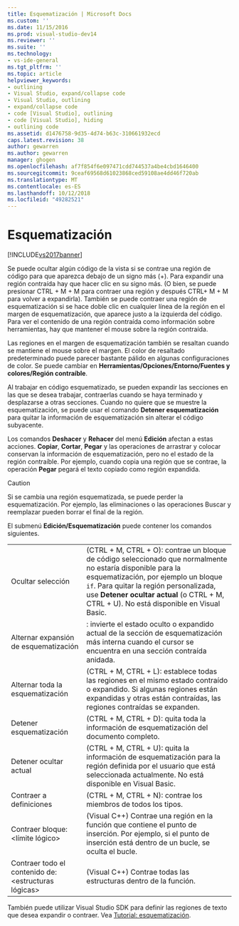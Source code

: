 ```yaml
---
title: Esquematización | Microsoft Docs
ms.custom: ''
ms.date: 11/15/2016
ms.prod: visual-studio-dev14
ms.reviewer: ''
ms.suite: ''
ms.technology:
- vs-ide-general
ms.tgt_pltfrm: ''
ms.topic: article
helpviewer_keywords:
- outlining
- Visual Studio, expand/collapse code
- Visual Studio, outlining
- expand/collapse code
- code [Visual Studio], outlining
- code [Visual Studio], hiding
- outlining code
ms.assetid: d1476758-9d35-4d74-b63c-310661932ecd
caps.latest.revision: 38
author: gewarren
ms.author: gewarren
manager: ghogen
ms.openlocfilehash: af7f854f6e097471cdd744537a4be4cbd1646400
ms.sourcegitcommit: 9ceaf69568d61023868ced59108ae4dd46f720ab
ms.translationtype: MT
ms.contentlocale: es-ES
ms.lasthandoff: 10/12/2018
ms.locfileid: "49282521"
---
```

# <a name="outlining"></a>Esquematización
[!INCLUDE[vs2017banner](../includes/vs2017banner.md)]

Se puede ocultar algún código de la vista si se contrae una región de código para que aparezca debajo de un signo más (+). Para expandir una región contraída hay que hacer clic en su signo más. (O bien, se puede presionar CTRL + M + M para contraer una región y después CTRL+ M + M para volver a expandirla). También se puede contraer una región de esquematización si se hace doble clic en cualquier línea de la región en el margen de esquematización, que aparece justo a la izquierda del código. Para ver el contenido de una región contraída como información sobre herramientas, hay que mantener el mouse sobre la región contraída.  
  
 Las regiones en el margen de esquematización también se resaltan cuando se mantiene el mouse sobre el margen. El color de resaltado predeterminado puede parecer bastante pálido en algunas configuraciones de color. Se puede cambiar en **Herramientas/Opciones/Entorno/Fuentes y colores/Región contraíble**.  
  
 Al trabajar en código esquematizado, se pueden expandir las secciones en las que se desea trabajar, contraerlas cuando se haya terminado y desplazarse a otras secciones. Cuando no quiere que se muestre la esquematización, se puede usar el comando **Detener esquematización** para quitar la información de esquematización sin alterar el código subyacente.  
  
 Los comandos **Deshacer** y **Rehacer** del menú **Edición** afectan a estas acciones. **Copiar**, **Cortar**, **Pegar** y las operaciones de arrastrar y colocar conservan la información de esquematización, pero no el estado de la región contraíble. Por ejemplo, cuando copia una región que se contrae, la operación **Pegar** pegará el texto copiado como región expandida.  
  
> [!CAUTION]
>  Si se cambia una región esquematizada, se puede perder la esquematización. Por ejemplo, las eliminaciones o las operaciones Buscar y reemplazar pueden borrar el final de la región.  
  
 El submenú **Edición/Esquematización** puede contener los comandos siguientes.  
  
|||  
|-|-|  
|Ocultar selección|(CTRL + M, CTRL + O): contrae un bloque de código seleccionado que normalmente no estaría disponible para la esquematización, por ejemplo un bloque `if`. Para quitar la región personalizada, use **Detener ocultar actual** (o CTRL + M, CTRL + U). No está disponible en Visual Basic.|  
|Alternar expansión de esquematización|: invierte el estado oculto o expandido actual de la sección de esquematización más interna cuando el cursor se encuentra en una sección contraída anidada.|  
|Alternar toda la esquematización|(CTRL + M, CTRL + L): establece todas las regiones en el mismo estado contraído o expandido. Si algunas regiones están expandidas y otras están contraídas, las regiones contraídas se expanden.|  
|Detener esquematización|(CTRL + M, CTRL + D): quita toda la información de esquematización del documento completo.|  
|Detener ocultar actual|(CTRL + M, CTRL + U): quita la información de esquematización para la región definida por el usuario que está seleccionada actualmente. No está disponible en Visual Basic.|  
|Contraer a definiciones|(CTRL + M, CTRL + N): contrae los miembros de todos los tipos.|  
|Contraer bloque:\<límite lógico>|(Visual C++) Contrae una región en la función que contiene el punto de inserción. Por ejemplo, si el punto de inserción está dentro de un bucle, se oculta el bucle.|  
|Contraer todo el contenido de: \<estructuras lógicas>|(Visual C++) Contrae todas las estructuras dentro de la función.|  
  
 También puede utilizar Visual Studio SDK para definir las regiones de texto que desea expandir o contraer. Vea [Tutorial: esquematización](../extensibility/walkthrough-outlining.md).



